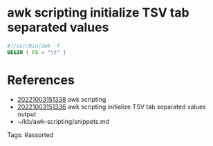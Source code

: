 # awk scripting initialize TSV tab separated values
```awk
#!/usr/bin/awk -f
BEGIN { FS = "\t" }
```

# References
- [20221003151338](/zet/20221003151338/) awk scripting
- [20221003151336](/zet/20221003151336/) awk scripting initialize TSV tab separated values output
- ~/kb/awk-scripting/snippets.md

Tags:
    #assorted

